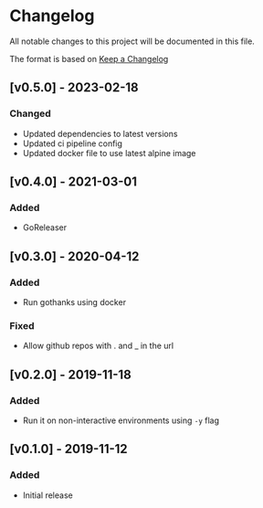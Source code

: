 # Changelog
All notable changes to this project will be documented in this file.

The format is based on [Keep a Changelog](https://keepachangelog.com/en/1.0.0/)

## [v0.5.0] - 2023-02-18
### Changed
- Updated dependencies to latest versions
- Updated ci pipeline config
- Updated docker file to use latest alpine image

## [v0.4.0] - 2021-03-01
### Added
- GoReleaser

## [v0.3.0] - 2020-04-12
### Added
- Run gothanks using docker
### Fixed
- Allow github repos with . and _ in the url

## [v0.2.0] - 2019-11-18
### Added
- Run it on non-interactive environments using `-y` flag

## [v0.1.0] - 2019-11-12
### Added
- Initial release
